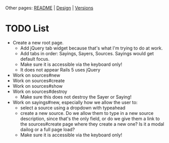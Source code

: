Other pages:  [README](README.md) | [Design](DESIGN.md) | [Versions](VERSIONS.md)

# TODO List

* Create a new root page.
  * Add jQuery tab widget because that's what I'm trying to do at work.
  * Add tabs in order: Sayings, Sayers, Sources.  Sayings would get default focus.
  * Make sure it is accessible via the keyboard only!
  * It does not appear Rails 5 uses jQuery 
* Work on sources#new
* Work on sources#create
* Work on sources#show
* Work on sources#destroy
  * Make sure this does not destroy the Sayer or Saying!
* Work on sayings#new, especially how we allow the user to:
  * select a source using a dropdown with typeahead
  * create a new source.  Do we allow them to type in a new source description, since that's the only field,
    or do we give them a link to the sources#create page where they create a new one?  Is it a modal dailog or 
    a full page load?
  * Make sure it is accessible via the keyboard only!
